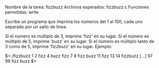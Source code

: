 Nombre de la tarea: fizzbuzz
Archivos esperados: fizzbuzz.c
Funciones permitidas: write

Escribe un programa que imprima los números del 1 al 100, cada uno separado por un salto de línea.

Si el número es múltiplo de 3, imprime 'fizz' en su lugar.
Si el número es múltiplo de 5, imprime 'buzz' en su lugar.
Si el número es múltiplo tanto de 3 como de 5, imprime 'fizzbuzz' en su lugar.
Ejemplo:

$>./fizzbuzz
1
2
fizz
4
buzz
fizz
7
8
fizz
buzz
11
fizz
13
14
fizzbuzz
[...]
97
98
fizz
buzz
$>
